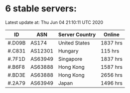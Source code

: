 # 6 stable servers:

Latest update at: Thu Jun 04 21:10:11 UTC 2020

| ID | ASN | Server Country | Online |
| -- | --- | -------------- | ------ |
| #.D09B | AS174 | United States | 1837 hrs |
| #.C831 | AS12301 | Hungary | 115 hrs |
| #.7F1D | AS63949 | Singapore | 1837 hrs |
| #.B6F8 | AS63888 | Hong Kong | 1587 hrs |
| #.BD3E | AS63888 | Hong Kong | 2656 hrs |
| #.2A79 | AS63949 | Japan | 1496 hrs |

